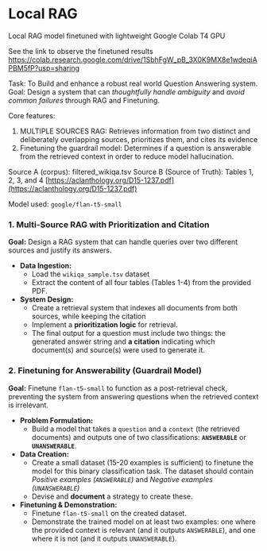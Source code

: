 # Local RAG
Local RAG model finetuned with lightweight Google Colab T4 GPU

See the link to observe the finetuned results
https://colab.research.google.com/drive/1SbhFgW_pB_3X0K9MX8e1wdeqiAPBM5fP?usp=sharing


Task: To Build and enhance a robust real world Question Answering system.
Goal: Design a system that can *thoughtfully handle ambiguity* and *avoid common failures* through RAG and Finetuning.

Core features:
1. MULTIPLE SOURCES RAG: Retrieves information from two distinct and deliberately overlapping sources, prioritizes them, and cites its evidence
2. Finetuning the guardrail model: Determines if a question is answerable from the retrieved context in order to reduce model hallucination.


Source A (corpus): filtered_wikiqa.tsv
Source B (Source of Truth): Tables 1, 2, 3, and 4 [https://aclanthology.org/D15-1237.pdf](https://aclanthology.org/D15-1237.pdf)

Model used: `google/flan-t5-small`

### 1. Multi-Source RAG with Prioritization and Citation

**Goal:** Design a RAG system that can handle queries over two different sources and justify its answers.

*   **Data Ingestion:**
    *   Load the `wikiqa_sample.tsv` dataset
    *   Extract the content of all four tables (Tables 1-4) from the provided PDF.
*   **System Design:**
    *   Create a retrieval system that indexes all documents from both sources, while keeping the citation
    *   Implement a **prioritization logic** for retrieval.
    *   The final output for a question must include two things: the generated answer string and **a citation** indicating which document(s) and source(s) were used to generate it.


### 2. Finetuning for Answerability (Guardrail Model)

**Goal:** Finetune `flan-t5-small` to function as a post-retrieval check, preventing the system from answering questions when the retrieved context is irrelevant.

*   **Problem Formulation:**
    *   Build a model that takes a `question` and a `context` (the retrieved documents) and outputs one of two classifications: **`ANSWERABLE`** or **`UNANSWERABLE`**.
*   **Data Creation:**
    *   Create a small dataset (15-20 examples is sufficient) to finetune the model for this binary classification task. The dataset should contain *Positive examples (`ANSWERABLE`)* and *Negative examples (`UNANSWERABLE`)*
    *   Devise and **document** a strategy to create these.
*   **Finetuning & Demonstration:**
    *   Finetune `flan-t5-small` on the created dataset.
    *   Demonstrate the trained model on at least two examples: one where the provided context is relevant (and it outputs `ANSWERABLE`), and one where it is not (and it outputs `UNANSWERABLE`).

